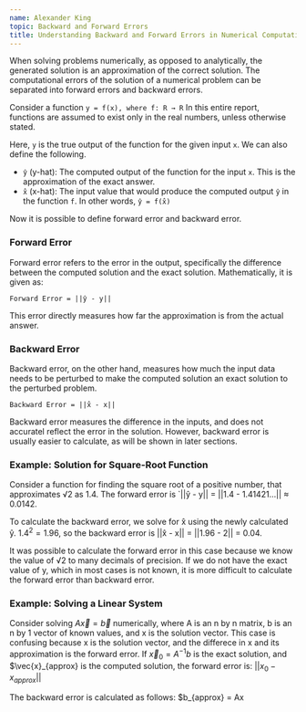```yaml
---
name: Alexander King
topic: Backward and Forward Errors
title: Understanding Backward and Forward Errors in Numerical Computations
---
```


When solving problems numerically, as opposed to analytically, the generated solution is an approximation of the correct solution. The computational errors of the solution of a numerical problem can be separated into forward errors and backward errors.

Consider a function `y = f(x), where f: R → R` In this entire report, functions are assumed to exist only in the real numbers, unless otherwise stated. 

Here, `y` is the true output of the function for the given input `x`. We can also define the following. 
- `ŷ` (y-hat): The computed output of the function for the input `x`. This is the approximation of the exact answer. 
- `x̂` (x-hat): The input value that would produce the computed output `ŷ` in the function `f`. In other words, `ŷ = f(x̂)`

Now it is possible to define forward error and backward error. 


### Forward Error
Forward error refers to the error in the output, specifically the difference between the computed solution and the exact solution. Mathematically, it is given as:
```
Forward Error = ||ŷ - y||
```
This error directly measures how far the approximation is from the actual answer. 

### Backward Error
Backward error, on the other hand, measures how much the input data needs to be perturbed to make the computed solution an exact solution to the perturbed problem. 
```
Backward Error = ||x̂ - x||
```
Backward error measures the difference in the inputs, and does not accuratel reflect the error in the solution. However, backward error is usually easier to calculate, as will be shown in later sections. 

### Example: Solution for Square-Root Function
Consider a function for finding the square root of a positive number, that approximates √2 as 1.4. The forward error is `||ŷ - y|| = ||1.4 - 1.41421...|| ≈ 0.0142.           

To calculate the backward error, we solve for x̂ using the newly calculated ŷ. $1.4^2 = 1.96$, so the backward error is ||x̂ - x|| = ||1.96 - 2|| = 0.04. 

It was possible to calculate the forward error in this case because we know the value of √2 to many decimals of precision. If we do not have the exact value of y, which in most cases is not known, it is more difficult to calculate the forward error than backward error. 

### Example: Solving a Linear System
Consider solving $A\vec{x} = \vec{b}$ numerically, where A is an n by n matrix, b is an n by 1 vector of known values, and x is the solution vector. This case is confusing because x is the solution vector, and the differece in x and its approximation is the forward error. If $\vec{x}_0 = A^{-1}b$ is the exact solution, and $\vec{x}_{approx} is the computed solution, the forward error is:
$||x_0 - x_{approx}||$

The backward error is calculated as follows:
$b_{approx} = Ax
